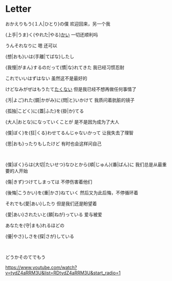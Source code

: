 # Letter

おかえりもう{１人|ひとり}の僕
欢迎回来，另一个我

{上手|うま}く{やれた|やる}[かい](/grammar/%E3%81%97%E3%82%85%E3%81%86%E3%81%98%E3%82%87/%E3%81%8B%E3%81%84.md)
一切还顺利吗

うんそれなりに
嗯 还可以

{想|おも}いは{手離|てばな}したし

{我慢|がまん}するのだって{慣|な}れてきた
我已经习惯忍耐

これでいいはずはない
虽然这不是最好的

けどなみがぜはもうたて[たく](/grammar/%E3%81%98%E3%82%87%E3%81%A9%E3%81%86/%E3%81%9F%E3%81%84.md)[ない](/grammar/%E3%81%98%E3%82%87%E3%81%A9%E3%81%86/%E3%81%AA%E3%81%84.md)
但是我已经不想再做任何事情了

{汚|よご}れた{鏡|かがみ}に{問|と}いかけて
我质问着肮脏的镜子

{孤独|こどく}に{蓋|ふた}を{掛|か}てる

{大人|おとな}になっていくことが
是不是因为成为了大人

{僕|ぼく}を{狂|くる}わせてるんじゃないかって
让我失去了理智

{思|おも}ったりもしたけど
有时也会这样问自己

<br/>

{僕|ぼく}らは{大切|たいせつ}なひとから{順|じゅん}{番|ばん}に
我们总是从最重要的人开始

{傷|きず}つけてしまっては
不停伤害着他们

{後悔|こうかい}を{重|かさ}ねていく
然后又为此后悔，不停循环着

それでも{愛|あい}したり
但是我们还是盼望着

{愛|あい}されたいと{願|ねが}っている
爱与被爱

あなたを{守|まも}れるほどの

{優|やさ}しさを{探|さが}している

<br/>

どうかそのてでもう


https://www.youtube.com/watch?v=tydZ4aRRM3U&list=RDtydZ4aRRM3U&start_radio=1
